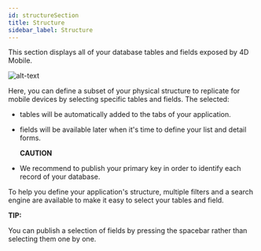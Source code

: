 ```yaml
---
id: structureSection
title: Structure
sidebar_label: Structure
---
```

This section displays all of your database tables and fields exposed by 4D Mobile.

![alt-text](assets/4DforiOSOverview/Structure-section-4D-for-iOS.png)

Here, you can define a subset of your physical structure to replicate for mobile devices by selecting specific tables and fields. The selected:

* tables will be automatically added to the tabs of your application.
* fields will be available later when it's time to define your list and detail forms.<div class = "caution">
<b>CAUTION</b>

* We recommend to publish your primary key in order to identify each record of your database. </div> 

To help you define your application's structure, multiple filters and a search engine are available to make it easy to select your tables and field.

<div class = "tips">
<b>TIP:</b>

You can publish a selection of fields by pressing the spacebar rather than selecting them one by one.
</div>

